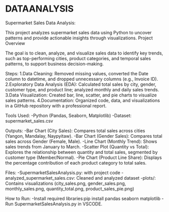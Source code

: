 # DATAANALYSIS
Supermarket Sales Data Analysis:

This project analyzes supermarket sales data using Python to uncover patterns and provide actionable insights through visualizations.
Project Overview

The goal is to clean, analyze, and visualize sales data to identify key trends, such as top-performing cities, product categories, and temporal sales patterns, to support business decision-making.

Steps:
1.Data Cleaning: Removed missing values, converted the Date column to datetime, and dropped unnecessary columns (e.g., Invoice ID).
2.Exploratory Data Analysis (EDA): Calculated total sales by city, gender, customer type, and product line; analyzed monthly and daily sales trends.
3.Data Visualization: Created bar, line, scatter, and pie charts to visualize sales patterns.
4.Documentation: Organized code, data, and visualizations in a GitHub repository with a professional report.

Tools Used:
-Python (Pandas, Seaborn, Matplotlib)
-Dataset: supermarket_sales.csv

Outputs:
-Bar Chart (City Sales): Compares total sales across cities (Yangon, Mandalay, Naypyitaw).
-Bar Chart (Gender Sales): Compares total sales across Gender (Female, Male).
-Line Chart (Monthly Trend): Shows sales trends from January to March.
-Scatter Plot (Quantity vs Total): Explores the relationship between quantity and total sales, segmented by customer type (Member/Normal).
-Pie Chart (Product Line Share): Displays the percentage contribution of each product category to total sales.

Files:
-SupermarketSalesAnalysis.py: with project code
-analyzed_supermarket_sales.csv: Cleaned and analyzed dataset
-plots/: Contains visualizations (city_sales.png, gender_sales.png, monthly_sales.png, quantity_total.png, product_sales_pie.png)

How to Run:
-Install required libraries:pip install pandas seaborn matplotlib
-Run SupermarketSalesAnalysis.py in VSCODE.
